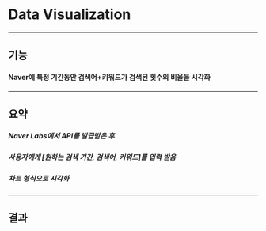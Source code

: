 # Data Visualization

---

## 기능


#### Naver에 특정 기간동안 검색어+키워드가 검색된 횟수의 비율을 시각화

---

## 요약

##### Naver Labs에서 API를 발급받은 후 

##### 사용자에게 [원하는 검색 기간, 검색어, 키워드]를 입력 받음

##### 차트 형식으로 시각화


---

## 결과

<br>

